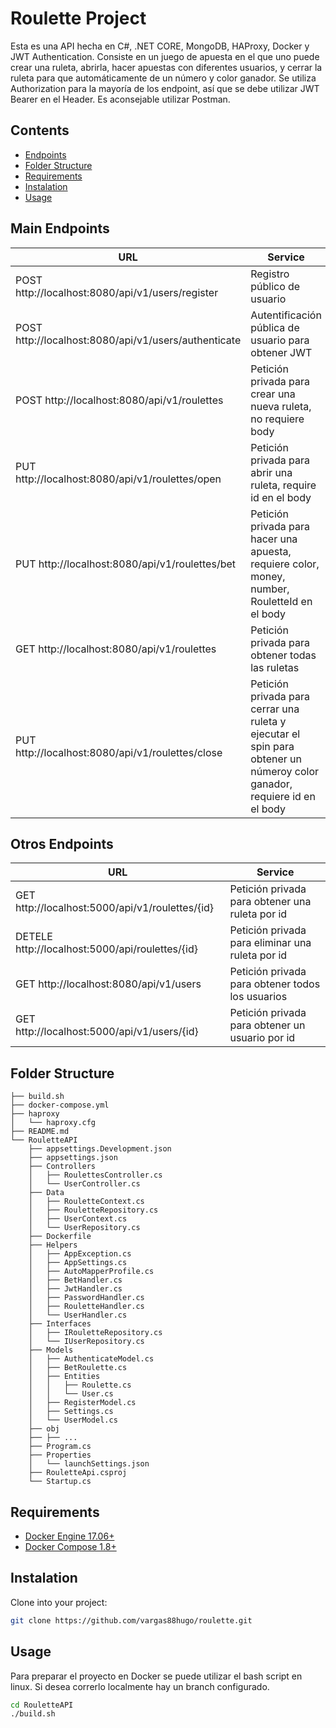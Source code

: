 # Roulette Project

Esta es una API hecha en C#, .NET CORE, MongoDB, HAProxy, Docker y JWT Authentication. Consiste en un juego de apuesta en el que uno puede crear una ruleta, abrirla, hacer apuestas con diferentes usuarios, y cerrar la ruleta para que automáticamente de un número y color ganador. Se utiliza Authorization para la mayoría de los endpoint, así que se debe utilizar JWT Bearer en el Header. Es aconsejable utilizar Postman.

## Contents
- [Endpoints](#Endpoints)
- [Folder Structure](#Folder)
- [Requirements](#Requirements)
- [Instalation](#Instalation)
- [Usage](#Usage)

<a name="Endpoints"></a>
## Main Endpoints
| URL | Service |
|-----|---------|
| POST http://localhost:8080/api/v1/users/register | Registro público de usuario |
| POST http://localhost:8080/api/v1/users/authenticate | Autentificación pública de usuario para obtener JWT |
| POST http://localhost:8080/api/v1/roulettes | Petición privada para crear una nueva ruleta, no requiere body |
| PUT http://localhost:8080/api/v1/roulettes/open | Petición privada para abrir una ruleta, require id en el body |
| PUT http://localhost:8080/api/v1/roulettes/bet | Petición privada para hacer una apuesta, requiere color, money, number, RouletteId en el body|
| GET http://localhost:8080/api/v1/roulettes | Petición privada para obtener todas las ruletas |
| PUT http://localhost:8080/api/v1/roulettes/close | Petición privada para cerrar una ruleta y ejecutar el spin para obtener un númeroy color  ganador, requiere id en el body |

## Otros Endpoints
| URL | Service |
|-----|---------|
| GET http://localhost:5000/api/v1/roulettes/{id} | Petición privada para obtener una ruleta por id |
| DETELE http://localhost:5000/api/roulettes/{id} | Petición privada para eliminar una ruleta por id |
| GET http://localhost:8080/api/v1/users | Petición privada para obtener todos los usuarios |
| GET http://localhost:5000/api/v1/users/{id} | Petición privada para obtener un usuario por id |

<a name="Folder"></a>
## Folder Structure
```
├── build.sh
├── docker-compose.yml
├── haproxy
│   └── haproxy.cfg
├── README.md
└── RouletteAPI
    ├── appsettings.Development.json
    ├── appsettings.json
    ├── Controllers
    │   ├── RoulettesController.cs
    │   └── UserController.cs
    ├── Data
    │   ├── RouletteContext.cs
    │   ├── RouletteRepository.cs
    │   ├── UserContext.cs
    │   └── UserRepository.cs
    ├── Dockerfile
    ├── Helpers
    │   ├── AppException.cs
    │   ├── AppSettings.cs
    │   ├── AutoMapperProfile.cs
    │   ├── BetHandler.cs
    │   ├── JwtHandler.cs
    │   ├── PasswordHandler.cs
    │   ├── RouletteHandler.cs
    │   └── UserHandler.cs
    ├── Interfaces
    │   ├── IRouletteRepository.cs
    │   └── IUserRepository.cs
    ├── Models
    │   ├── AuthenticateModel.cs
    │   ├── BetRoulette.cs
    │   ├── Entities
    │   │   ├── Roulette.cs
    │   │   └── User.cs
    │   ├── RegisterModel.cs
    │   ├── Settings.cs
    │   └── UserModel.cs
    ├── obj
    ├── ├── ...
    ├── Program.cs
    ├── Properties
    │   └── launchSettings.json
    ├── RouletteApi.csproj
    └── Startup.cs

```

<a name="Requirements"></a>
## Requirements
* [Docker Engine 17.06+](https://docs.docker.com/engine/installation/)
* [Docker Compose 1.8+](https://docs.docker.com/compose/install/)

<a name="Instalation"></a>
## Instalation
Clone into your project:
```bash
git clone https://github.com/vargas88hugo/roulette.git
```

<a name="Usage"></a>
## Usage
Para preparar el proyecto en Docker se puede utilizar el bash script en linux. Si desea correrlo localmente hay un branch configurado.
```bash
cd RouletteAPI
./build.sh

